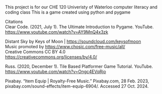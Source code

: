 This project is for our CHE 120 Univeristy of Waterloo computer literacy and coding class
This is a game created using python and pygame

Citations<br />
Clear Code. (2021, July 1). The Ultimate Introduction to Pygame. YouTube. https://www.youtube.com/watch?v=AY9MnQ4x3zk

Distant Sky by Keys of Moon | https://soundcloud.com/keysofmoon<br />
Music promoted by https://www.chosic.com/free-music/all/<br />
Creative Commons CC BY 4.0<br />
https://creativecommons.org/licenses/by/4.0/<br />

Russ. (2020, December 1). Tile Based Platformer Game Tutorial. YouTube. https://www.youtube.com/watch?v=Ongc4EVqRjo 

Pixabay. “Item Equip | Royalty-Free Music.” Pixabay.com, 28 Feb. 2023, pixabay.com/sound-effects/item-equip-6904/. Accessed 27 Oct. 2024.

